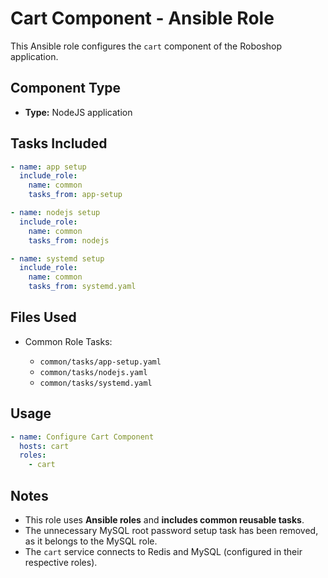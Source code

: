 
# Cart Component - Ansible Role

This Ansible role configures the `cart` component of the Roboshop application.

## Component Type

- **Type:** NodeJS application

## Tasks Included

```yaml
- name: app setup
  include_role:
    name: common
    tasks_from: app-setup

- name: nodejs setup
  include_role:
    name: common
    tasks_from: nodejs

- name: systemd setup
  include_role:
    name: common
    tasks_from: systemd.yaml
````

## Files Used

* Common Role Tasks:

  * `common/tasks/app-setup.yaml`
  * `common/tasks/nodejs.yaml`
  * `common/tasks/systemd.yaml`

## Usage

```yaml
- name: Configure Cart Component
  hosts: cart
  roles:
    - cart
```

## Notes

* This role uses **Ansible roles** and **includes common reusable tasks**.
* The unnecessary MySQL root password setup task has been removed, as it belongs to the MySQL role.
* The `cart` service connects to Redis and MySQL (configured in their respective roles).

